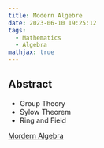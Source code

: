 ```yaml
---
title: Modern Algebre
date: 2023-06-10 19:25:12
tags:
  - Mathematics
  - Algebra
mathjax: true
---
```


## Abstract

- Group Theory
- Sylow Theorem
- Ring and Field

[Mordern Algebra](https://drive.google.com/file/d/1LS5Hiq5MYSApI5bBnX-jWbZmDXSrq8bn/view?usp=sharing)
